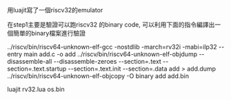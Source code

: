 用luajit寫了一個riscv32的emulator

在step1主要是驗證可以跑riscv32 的binary code, 可以利用下面的指令編譯出一個簡單的binary檔案進行驗證

../riscv/bin/riscv64-unknown-elf-gcc -nostdlib -march=rv32i -mabi=ilp32 --entry main add.c -o add
../riscv/bin/riscv64-unknown-elf-objdump --disassemble-all --disassemble-zeroes --section=.text --section=.text.startup --section=.text.init --section=.data add > add.dump
../riscv/bin/riscv64-unknown-elf-objcopy -O binary add add.bin

luajit rv32.lua os.bin

